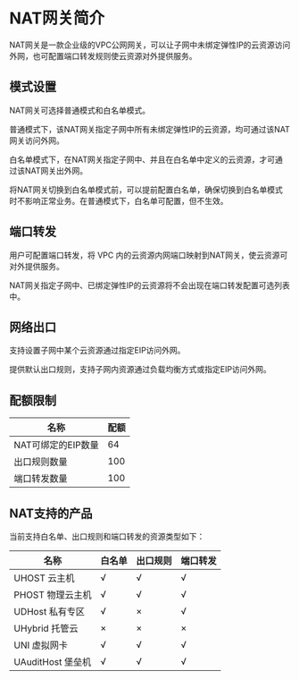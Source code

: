 

# NAT网关简介

NAT网关是一款企业级的VPC公网网关，可以让子网中未绑定弹性IP的云资源访问外网，也可配置端口转发规则使云资源对外提供服务。

## 模式设置

NAT网关可选择普通模式和白名单模式。

普通模式下，该NAT网关指定子网中所有未绑定弹性IP的云资源，均可通过该NAT网关访问外网。

白名单模式下，在NAT网关指定子网中、并且在白名单中定义的云资源，才可通过该NAT网关出外网。

将NAT网关切换到白名单模式前，可以提前配置白名单，确保切换到白名单模式时不影响正常业务。在普通模式下，白名单可配置，但不生效。

## 端口转发

用户可配置端口转发，将 VPC 内的云资源内网端口映射到NAT网关，使云资源可对外提供服务。

NAT网关指定子网中、已绑定弹性IP的云资源将不会出现在端口转发配置可选列表中。

## 网络出口

支持设置子网中某个云资源通过指定EIP访问外网。

提供默认出口规则，支持子网内资源通过负载均衡方式或指定EIP访问外网。


## 配额限制

|名称|配额|
|---|---|
|NAT可绑定的EIP数量|64|
|出口规则数量|100|
|端口转发数量|100|


## NAT支持的产品
当前支持白名单、出口规则和端口转发的资源类型如下：

| 名称                | 白名单 | 出口规则 | 端口转发 |
|---------------------|-------|---------|---------|
| UHOST 云主机         | √     | √       | √       |
| PHOST 物理云主机     | √      | √      | √       |
| UDHost 私有专区       | √      |×       |√        |
| UHybrid 托管云        | ×      |  ×     | ×       |
| UNI 虚拟网卡          | √      | √      | √       |
| UAuditHost 堡垒机      | √   | √    | √    |
